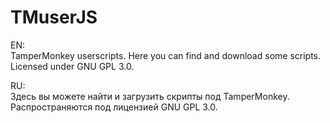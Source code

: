 # TMuserJS
EN:  
TamperMonkey userscripts. Here you can find and download some scripts.
Licensed under GNU GPL 3.0.  

RU:  
Здесь вы можете найти и загрузить скрипты под TamperMonkey.
Распространяются под лицензией GNU GPL 3.0.
